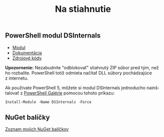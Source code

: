 ﻿---
title: Na stiahnutie
lang: sk
ref: downloads
permalink: /sk/na-stiahnutie/
fa_class: fas fa-download
---

## PowerShell modul DSInternals

  * [Modul](https://github.com/MichaelGrafnetter/DSInternals/releases/latest)
  * [Dokumentácia](https://github.com/MichaelGrafnetter/DSInternals/blob/master/Documentation/PowerShell/Readme.md)
  * [Zdrojové kódy](https://github.com/MichaelGrafnetter/DSInternals)

**Upozornenie:** Nezabudnite "odblokovať" stiahnutý ZIP súbor pred tým, než ho&nbsp;rozbalíte. PowerShell totiž odmieta načítať DLL súbory pochádzajúce z&nbsp;internetu.

Ak používate PowerShell 5, môžete si&nbsp;modul DSInternals jednoducho nainštalovať z&nbsp;[PowerShell Galérie](https://www.powershellgallery.com/packages/DSInternals/) pomocou tohoto príkazu:

```powershell
Install-Module -Name DSInternals -Force
```

## NuGet balíčky

[Zoznam mojich NuGet balíčkov](https://www.nuget.org/profiles/MichaelGrafnetter)
